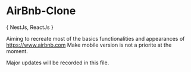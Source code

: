 # AirBnb-Clone
{ NestJs, ReactJs }

Aiming to recreate most of the basics functionalities and appearances of https://www.airbnb.com
Make mobile version is not a priorite at the moment.

Major updates will be recorded in this file.

